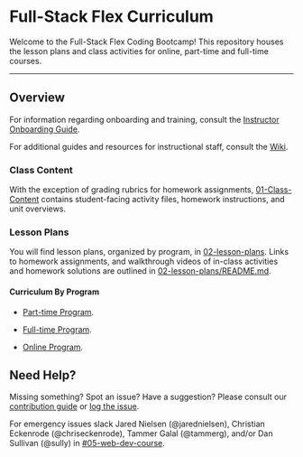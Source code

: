 # Full-Stack Flex Curriculum

Welcome to the Full-Stack Flex Coding Bootcamp! This repository houses the lesson plans and class activities for online, part-time and full-time courses.

---

## Overview

For information regarding onboarding and training, consult the [Instructor Onboarding Guide](https://coding-bootcamp-instructor-onboarding-prework.readthedocs-hosted.com/en/latest/).

For additional guides and resources for instructional staff, consult the [Wiki](https://github.com/coding-boot-camp/FullStack-Lesson-Plans/wiki).

### Class Content

With the exception of grading rubrics for homework assignments, [01-Class-Content](01-Class-Content) contains student-facing activity files, homework instructions, and unit overviews.

### Lesson Plans

You will find lesson plans, organized by program, in [02-lesson-plans](02-lesson-plans). Links to homework assignments, and walkthrough videos of in-class activities and homework solutions are outlined in [02-lesson-plans/README.md](02-lesson-plans/README.md).


#### Curriculum By Program

* [Part-time Program](02-lesson-plans/part-time/README.md).

* [Full-time Program](02-lesson-plans/full-time/README.md).

* [Online Program](02-lesson-plans/online-part-time).


## Need Help?

Missing something? Spot an issue? Have a suggestion? Please consult our [contribution guide](https://github.com/coding-boot-camp/FullStack-Lesson-Plans/blob/master/CONTRIBUTING.md) or [log the issue](https://github.com/coding-boot-camp/FullStack-Lesson-Plans/issues).

For emergency issues slack Jared Nielsen (@jarednielsen), Christian Eckenrode (@chriseckenrode), Tammer Galal (@tammerg), and/or Dan Sullivan (@sully) in [#05-web-dev-course](https://trilogyed-instruction.slack.com/messages/C1073F9N0/).
